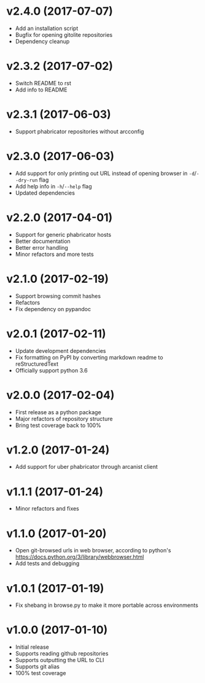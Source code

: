 v2.4.0 (2017-07-07)
===================

 - Add an installation script
 - Bugfix for opening gitolite repositories
 - Dependency cleanup


v2.3.2 (2017-07-02)
===================

 - Switch README to rst
 - Add info to README


v2.3.1 (2017-06-03)
===================

 - Support phabricator repositories without arcconfig


v2.3.0 (2017-06-03)
===================

 - Add support for only printing out URL instead of opening browser in `-d`/`--dry-run` flag
 - Add help info in `-h`/`--help` flag
 - Updated dependencies


v2.2.0 (2017-04-01)
===================

 - Support for generic phabricator hosts
 - Better documentation
 - Better error handling
 - Minor refactors and more tests


v2.1.0 (2017-02-19)
===================

 - Support browsing commit hashes
 - Refactors
 - Fix dependency on pypandoc


v2.0.1 (2017-02-11)
===================

 - Update development dependencies
 - Fix formatting on PyPI by converting markdown readme to reStructuredText
 - Officially support python 3.6


v2.0.0 (2017-02-04)
===================

 - First release as a python package
 - Major refactors of repository structure
 - Bring test coverage back to 100%


v1.2.0 (2017-01-24)
===================

 - Add support for uber phabricator through arcanist client


v1.1.1 (2017-01-24)
===================

 - Minor refactors and fixes


v1.1.0 (2017-01-20)
===================

 - Open git-browsed urls in web browser, according to python's
   https://docs.python.org/3/library/webbrowser.html
 - Add tests and debugging


v1.0.1 (2017-01-19)
===================

 - Fix shebang in browse.py to make it more portable across environments


v1.0.0 (2017-01-10)
===================

 - Initial release
 - Supports reading github repositories
 - Supports outputting the URL to CLI
 - Supports git alias
 - 100% test coverage

